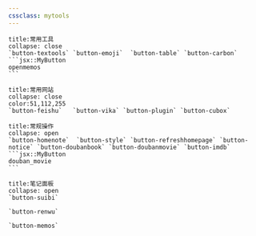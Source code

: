 ```yaml
---
cssclass: mytools
---
```



````ad-tip
title:常用工具
collapse: close
`button-textools` `button-emoji`  `button-table` `button-carbon`
```jsx::MyButton
openmemos
```
````

```ad-example
title:常用网站
collapse: close
color:51,112,255
`button-feishu`   `button-vika` `button-plugin` `button-cubox`
```


````ad-info
title:常规操作
collapse: open
`button-homenote`  `button-style` `button-refreshhomepage` `button-notice` `button-doubanbook` `button-doubanmovie` `button-imdb` 
```jsx::MyButton
douban_movie
```
````

```ad-abstract
title:笔记面板
collapse: open
`button-suibi` 

`button-renwu`

`button-memos`

```